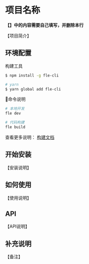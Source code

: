 # 项目名称

**【】中的内容需要自己填写，并删除本行**

【项目简介】

## 环境配置

构建工具

``` bash
$ npm install -g fle-cli

# yarn
$ yarn global add fle-cli
```

命令说明

```bash
# 本地开发
fle dev

# 代码构建
fle build
```

查看更多说明： [构建文档](https://www.npmjs.com/package/fle-cli)

## 开始安装

【安装说明】

## 如何使用

【使用说明】

## API

【API说明】

## 补充说明

【备注】
